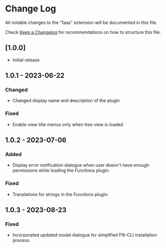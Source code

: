 # Change Log

All notable changes to the "faas" extension will be documented in this file.

Check [Keep a Changelog](http://keepachangelog.com/) for recommendations on how to structure this file.

## [1.0.0]

- Initial release

## 1.0.1 - 2023-06-22

### Changed

- Changed display name and description of the plugin

### Fixed

- Enable view title menus only when tree view is loaded

## 1.0.2 - 2023-07-06

### Added

- Display error notification dialogue when user doesn't have enough permissions while loading the Functions plugin.

### Fixed

- Translations for strings in the Functions plugin.

## 1.0.3 - 2023-08-23

### Fixed

- Incorporated updated modal dialogue for simplified FN-CLI installation process.